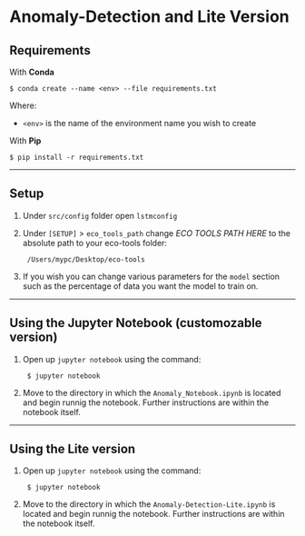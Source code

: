 # Anomaly-Detection and Lite Version

## Requirements

With **Conda**

    $ conda create --name <env> --file requirements.txt

Where:
- `<env>` is the name of the environment name you wish to create


With **Pip**

    $ pip install -r requirements.txt
---
## Setup

1. Under `src/config` folder open `lstmconfig`
2. Under `[SETUP]` > `eco_tools_path` change *ECO TOOLS PATH HERE* to the absolute path to your eco-tools folder:
    
        /Users/mypc/Desktop/eco-tools

3. If you wish you can change various parameters for the `model` section such as the percentage of data you want the model to train on. 

---
## Using the Jupyter Notebook (customozable version)

1. Open up `jupyter notebook` using the command:
    
        $ jupyter notebook
2. Move to the directory in which the `Anomaly_Notebook.ipynb` is located and begin runnig the notebook. Further instructions are within the notebook itself.
   
---
## Using the Lite version

1. Open up `jupyter notebook` using the command:
    
        $ jupyter notebook
2. Move to the directory in which the `Anomaly-Detection-Lite.ipynb` is located and begin runnig the notebook. Further instructions are within the notebook itself.